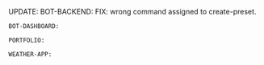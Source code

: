 UPDATE:
    BOT-BACKEND:
      FIX: wrong command assigned to create-preset.

    BOT-DASHBOARD:

    PORTFOLIO:

    WEATHER-APP:
